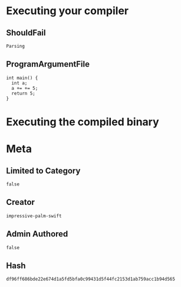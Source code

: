# Executing your compiler

## ShouldFail

```
Parsing
```

## ProgramArgumentFile

```
int main() {
  int a;
  a += += 5;
  return 5;
}
```

# Executing the compiled binary

# Meta

## Limited to Category

```
false
```

## Creator

```
impressive-palm-swift
```

## Admin Authored

```
false
```

## Hash

```
df96ff686bde22e674d1a5fd5bfa0c99431d5f44fc2153d1ab759acc1b94d565
```
